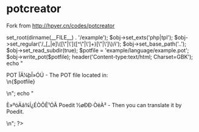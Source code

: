 # potcreator
Fork from http://hpyer.cn/codes/potcreator


<?php

include('POTCreator.php');

$obj = new POTCreator;

$obj->set_root(dirname(__FILE__) . '/example');
$obj->set_exts('php|tpl');
$obj->set_regular('/_[_|e]\([\"|\']([^\"|\']+)[\"|\']\)/i');
$obj->set_base_path('..');
$obj->set_read_subdir(true);

$potfile = 'example/language/example.pot';
$obj->write_pot($potfile);

header('Content-type:text/html; Charset=GBK');
echo "<p>POT ÎÄ¼þÎ»ÓÚ - The POT file located in:<br>\n{$potfile}</p>\n";
echo "<p>È»ºóÄã¾Í¿ÉÒÔÊ¹ÓÃ Poedit ½øÐÐ·­ÒëÀ² - Then you can translate it by Poedit.</p>\n";

?>
